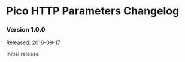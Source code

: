 Pico HTTP Parameters Changelog
==============================

### Version 1.0.0
Released: 2016-09-17

Initial release
